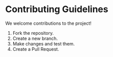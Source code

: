 # Contributing Guidelines

We welcome contributions to the project!

1. Fork the repository.
2. Create a new branch.
3. Make changes and test them.
4. Create a Pull Request.
